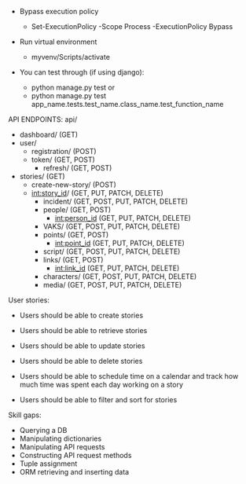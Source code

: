 * Bypass execution policy
    * Set-ExecutionPolicy -Scope Process -ExecutionPolicy Bypass

* Run virtual environment
    * myvenv/Scripts/activate

* You can test through (if using django):
    * python manage.py test
    or
    * python manage.py test app_name.tests.test_name.class_name.test_function_name

API ENDPOINTS:
api/
* dashboard/ (GET)
* user/
    * registration/ (POST)
    * token/ (GET, POST)
        * refresh/ (GET, POST)
* stories/ (GET)
    * create-new-story/ (POST)
    * <int:story_id>/ (GET, PUT, PATCH, DELETE)
        * incident/ (GET, POST, PUT, PATCH, DELETE)
        * people/ (GET, POST)
            * <int:person_id> (GET, PUT, PATCH, DELETE)
        * VAKS/ (GET, POST, PUT, PATCH, DELETE)
        * points/ (GET, POST)
            * <int:point_id> (GET, PUT, PATCH, DELETE)
        * script/ (GET, POST, PUT, PATCH, DELETE)
        * links/ (GET, POST)
            * <int:link_id> (GET, PUT, PATCH, DELETE)
        * characters/ (GET, POST, PUT, PATCH, DELETE)
        * media/ (GET, POST, PUT, PATCH, DELETE)

User stories:
* Users should be able to create stories
* Users should be able to retrieve stories
* Users should be able to update stories
* Users should be able to delete stories

* Users should be able to schedule time on a calendar and track how much time was spent each day working on a story
* Users should be able to filter and sort for stories

Skill gaps:
* Querying a DB
* Manipulating dictionaries
* Manipulating API requests
* Constructing API request methods
* Tuple assignment
* ORM retrieving and inserting data